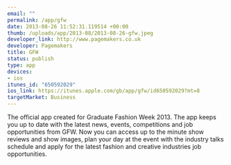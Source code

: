 ```yaml
--- 
email: ""
permalink: /app/gfw
date: 2013-08-26 11:52:31.119514 +00:00
thumb: /uploads/app/2013-08/2013-08-26-gfw.jpeg
developer_link: http://www.pagemakers.co.uk
developer: Pagemakers
title: GFW
status: publish
type: app
devices: 
- ios
itunes_id: "650592029"
ios_link: https://itunes.apple.com/gb/app/gfw/id650592029?mt=8
targetMarket: Business
---
```


The official app created for Graduate Fashion Week 2013. The app keeps you up to date with the latest news, events, competitions and job opportunities from GFW. Now you can access up to the minute show reviews and show images, plan your day at the event with the industry talks schedule and apply for the latest fashion and creative industries job opportunities.
